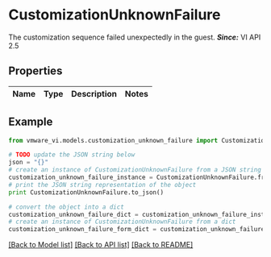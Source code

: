 # CustomizationUnknownFailure

The customization sequence failed unexpectedly in the guest.  ***Since:*** VI API 2.5 

## Properties
Name | Type | Description | Notes
------------ | ------------- | ------------- | -------------

## Example

```python
from vmware_vi.models.customization_unknown_failure import CustomizationUnknownFailure

# TODO update the JSON string below
json = "{}"
# create an instance of CustomizationUnknownFailure from a JSON string
customization_unknown_failure_instance = CustomizationUnknownFailure.from_json(json)
# print the JSON string representation of the object
print CustomizationUnknownFailure.to_json()

# convert the object into a dict
customization_unknown_failure_dict = customization_unknown_failure_instance.to_dict()
# create an instance of CustomizationUnknownFailure from a dict
customization_unknown_failure_form_dict = customization_unknown_failure.from_dict(customization_unknown_failure_dict)
```
[[Back to Model list]](../README.md#documentation-for-models) [[Back to API list]](../README.md#documentation-for-api-endpoints) [[Back to README]](../README.md)


